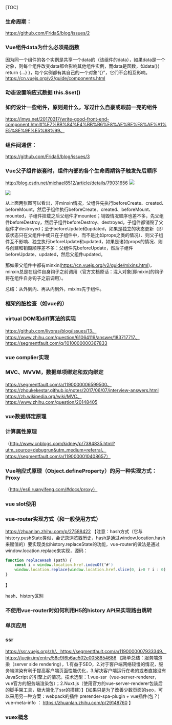 [TOC]

### 生命周期：
https://github.com/FridaS/blog/issues/2

### Vue组件data为什么必须是函数
因为同一个组件的各个实例是共享一个data的（该组件的data），如果data是一个对象，则每个组件改变data都会影响其他组件实例，而data是函数，如data(){ return {...} }，每个实例都有其自己的一个对象“{}”，它们不会相互影响。https://cn.vuejs.org/v2/guide/components.html

### 动态设置响应式数据 this.$set()

### 如何设计一些组件，原则是什么，写过什么自豪或眼前一亮的组件
https://imys.net/20170317/write-good-front-end-component.html#%E7%BB%84%E4%BB%B6%E8%AE%BE%E8%AE%A1%E5%8E%9F%E5%88%99、
### 组件间通信：
https://github.com/FridaS/blog/issues/3

### Vue父子组件嵌套时，组件内部的各个生命周期钩子触发先后顺序
http://blog.csdn.net/michael8512/article/details/79031656
![](http://chuantu.biz/t6/278/1523273981x-1404764247.png)

![](http://chuantu.biz/t6/278/1523274017x-1566657543.png)

从上面两张图可以看出，非minxin情况，父组件先执行beforeCreate、created、beforeMount，然后子组件执行beforeCreate、created、beforeMount、mounted，子组件挂载之后父组件才mounted；销毁情况顺序也差不多，先父组件beforeDestroy，然后子组件beforeDestroy、destroyed，子组件都销毁了父组件才destroyed；至于beforeUpdate和updated，如果是独立的状态更新（即该状态只在父组件中或只在子组件中，而不是比如props之类的情况）、则父子组件互不影响、独立执行beforeUpdate和updated，如果是诸如props的情况、则与创建和销毁顺序差不多：父组件先beforeUpdate，然后子组件beforeUpdate、updated，然后父组件updated。

那如果父组件中都有minxin(https://cn.vuejs.org/v2/guide/mixins.html)，minxin总是在组件自身钩子之前调用（官方文档原话：混入对象[即mixin]的钩子将在组件自身钩子之前调用）。

总结：从外到内、再从内到外，mixins先于组件。

### 框架的脏检查（如vue的）
### virtual DOM和diff算法的实现
https://github.com/livoras/blog/issues/13、https://www.zhihu.com/question/61064119/answer/183717717、https://segmentfault.com/q/1010000000367833
### vue complier实现
### MVC、MVVM，数据单项绑定和双向绑定
https://segmentfault.com/a/1190000006599500、https://zhoukekestar.github.io/notes/2017/06/07/interview-answers.html
https://zh.wikipedia.org/wiki/MVC、https://www.zhihu.com/question/20148405

### vue数据绑定原理

### 计算属性原理
（http://www.cnblogs.com/kidney/p/7384835.html?utm_source=debugrun&utm_medium=referral、https://segmentfault.com/a/1190000010408657）

### Vue响应式原理（Object.defineProperty）的另一种实现方式：Proxy
（http://es6.ruanyifeng.com/#docs/proxy）
### vue slot使用

### vue-router实现方式（和一般使用方式）
https://zhuanlan.zhihu.com/p/27588422
【注意：hash方式（它与history.pushState类似，会记录浏览器历史，hash是通过window.location.hash来赋值的）要实现类似history.replaceState的功能，vue-router的做法是通过window.location.replace来实现，源码：
```javascript
function replaceHash (path) {
    const i = window.location.href.indexOf(‘#')
    window.location.replace(window.location.href.slice(0, i>0 ? i : 0) + ‘#’ + path)
}
```
】

hash、history区别

### 不使用vue-router时如何利用H5的history API来实现路由跳转
### 单页应用
### ssr
https://ssr.vuejs.org/zh/、https://segmentfault.com/a/1190000007933349、https://juejin.im/entry/58c9f6b6ac502e0058854686
【简单总结：服务端渲染（server side rendering），1.有益于SEO，2.对于客户端网络较慢的情况，服务端渲染有利于提高客户端页面性能优化，3.解决客户端运行在老的或者直接没有JavaScript 的引擎上的情况。技术选型：1.vue-ssr（vue-server-renderer，vue官方的服务端渲染包）；2.Nuxt.js（使用官方的vue-server-renderer包装后的脚手架工具，极大简化了ssr的搭建）】【如果只是为了改善少数页面的seo，可以采用另一种方案：webpack的插件 prerender-spa-plugin + vue插件(包？) vue-meta-info ： https://zhuanlan.zhihu.com/p/29148760 】


### vuex概念